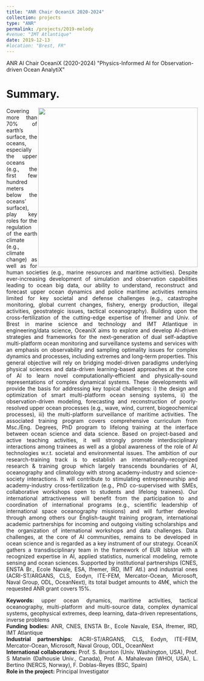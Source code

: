 ```yaml
---
title: "ANR Chair OceaniX 2020-2024"
collection: projects
type: "ANR"
permalink: /projects/2019-melody
#venue: "IMT Atlantique"
date: 2019-12-13
#location: "Brest, FR"
---
```


ANR AI Chair OceaniX (2020-2024) "Physics-Informed AI for Observation-driven Ocean AnalytiX"

Summary. 
======
<div style="text-align: justify"> 
  <img src="https://www.imt-atlantique.fr/sites/default/files/rfablet/flyer_OceaniX.jpeg" width="420" align ="right">

Covering more than 70% of earth’s surface, the oceans, especially the upper oceans (e.g., the first few hundred meters below the oceans’ surface), play key roles for the regulation of the earth climate (e.g., climate change) as well as for human societies (e.g., marine resources and maritime activities). Despite ever-increasing development of simulation and observation capabilities leading to ocean big data, our ability to understand, reconstruct and forecast upper ocean dynamics and police maritime activities remains limited for key societal and defense challenges (e.g., catastrophe monitoring, global current changes, fishery, energy production, illegal activities, geostrategic issues, tactical oceanography).
Building upon the cross-fertilization of the cutting-edge expertise of Ifremer and Univ. of Brest in marine science and technology and IMT Atlantique in engineering/data science, OceaniX aims to explore and develop AI-driven strategies and frameworks for the next-generation of dual self-adaptive multi-platform ocean monitoring and surveillance systems and services with an emphasis on observability and sampling optimality issues for complex dynamics and processes, including extremes and long-term properties. This general objective will rely on bridging model-driven paradigms underlying physical sciences and data-driven learning-based approaches at the core of AI to learn novel computationally-efficient and physically-sound representations of complex dynamical systems. These developments will provide the basis for addressing key topical challenges: i) the design and optimization of smart multi-platform ocean sensing systems, ii) the observation-driven modeling, forecasting and reconstruction of poorly-resolved upper ocean processes (e.g., wave, wind, current, biogeochemical processes), iii) the multi-platform surveillance of maritime activities. The associated training program covers comprehensive curriculum from Msc./Eng. Degrees, PhD program to lifelong training at the interface between ocean science and data science. Based on project-based and active teaching activities, it will strongly promote interdisciplinary interactions among trainees as well as a global awareness of the role of AI technologies w.r.t. societal and environmental issues. 
The ambition of our research-training track is to establish an internationally-recognized research & training group which largely transcends boundaries of AI, oceanography and climatology with strong academy-industry and science-society interactions. It will contribute to stimulating entrepreneurship and academy-industry cross-fertilization (e.g., PhD co-supervised with SMEs, collaborative workshops open to students and lifelong trainees). Our international attractiveness will benefit from the participation to and coordination of international programs (e.g., scientific leadership of international space oceanography missions) and will further develop through among others our English-taught training program, international academic partnerships for incoming and outgoing visiting scholarships and the organization of international workshops and data challenges. Data challenges, at the core of AI communities, remains to be developed in ocean science and is regarded as a key instrument of our strategy.
OceaniX gathers a transdisciplinary team in the framework of EUR Isblue with a recognized expertise in AI, applied statistics, numerical modeling, remote sensing and ocean sciences. Supported by institutional partnerships (CNES, ENSTA Br., Ecole Navale, ESA, Ifremer, IRD, IMT Atl.) and industrial ones (ACRI-ST/ARGANS, CLS, Eodyn, ITE-FEM, Mercator-Ocean, Microsoft, Naval Group, ODL, OceanNext), its total budget amounts to 4M€, which the requested ANR grant covers 15%.

<div style="text-align: justify">
<strong>Keywords:</strong> upper ocean dynamics, maritime activities, tactical oceanography, multi-platform and multi-source data, complex dynamical systems, geophysical extremes, deep learning, data-driven representations, inverse problems
</div>


<div style="text-align: justify">
<strong> Funding bodies:</strong>  ANR, CNES, ENSTA Br., Ecole Navale, ESA, Ifremer, IRD, IMT Atlantique
</div>

<div style="text-align: justify">
<strong> Industrial partnerships:</strong>  ACRI-ST/ARGANS, CLS, Eodyn, ITE-FEM, Mercator-Ocean, Microsoft, Naval Group, ODL, OceanNext
</div>

<div style="text-align: justify">
<strong> International collaborators:</strong>  Prof. S. Brunton (Univ. Washington, USA), Prof. S Matwin (Dalhousie Univ., Canada), Prof. A. Mahalevan (WHOI, USA), L. Bertino (NERCS, Norway), F. Doblas-Reyes (BSC, Spain)
</div>

<div style="text-align: justify">
<strong> Role in the project:</strong>  Principal Investigator
</div>

